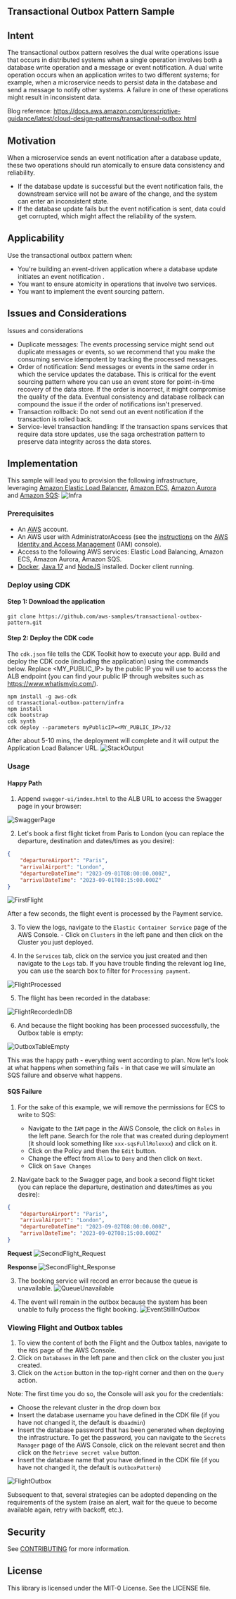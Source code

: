 ## Transactional Outbox Pattern Sample

## Intent

The transactional outbox pattern resolves the dual write operations issue that occurs in distributed systems when a single operation involves both a database write operation and a message or event notification. A dual write operation occurs when an application writes to two different systems; for example, when a microservice needs to persist data in the database and send a message to notify other systems. A failure in one of these operations might result in inconsistent data.

Blog reference: https://docs.aws.amazon.com/prescriptive-guidance/latest/cloud-design-patterns/transactional-outbox.html 

## Motivation

When a microservice sends an event notification after a database update, these two operations should run atomically to ensure data consistency and reliability.
- If the database update is successful but the event notification fails, the downstream service will not be aware of the change, and the system can enter an inconsistent state.
- If the database update fails but the event notification is sent, data could get corrupted, which might affect the reliability of the system.

## Applicability

Use the transactional outbox pattern when:
- You're building an event-driven application where a database update initiates an event notification .
- You want to ensure atomicity in operations that involve two services.
- You want to implement the event sourcing pattern.

## Issues and Considerations

Issues and considerations
- Duplicate messages: The events processing service might send out duplicate messages or events, so we recommend that you make the consuming service idempotent by tracking the processed messages.
- Order of notification: Send messages or events in the same order in which the service updates the database. This is critical for the event sourcing pattern where you can use an event store for point-in-time recovery of the data store. If the order is incorrect, it might compromise the quality of the data. Eventual consistency and database rollback can compound the issue if the order of notifications isn't preserved.
- Transaction rollback: Do not send out an event notification if the transaction is rolled back.
- Service-level transaction handling: If the transaction spans services that require data store updates, use the saga orchestration pattern to preserve data integrity across the data stores.

## Implementation

This sample will lead you to provision the following infrastructure, leveraging [Amazon Elastic Load Balancer](https://aws.amazon.com/elasticloadbalancing/), [Amazon ECS](https://aws.amazon.com/ecs/), [Amazon Aurora](https://aws.amazon.com/rds/aurora/) and [Amazon SQS](https://aws.amazon.com/sqs/):
![Infra](img/outbox-sample-infra.png)

### Prerequisites

- An [AWS](https://aws.amazon.com/) account.
- An AWS user with AdministratorAccess (see the [instructions](https://console.aws.amazon.com/iam/home#/roles%24new?step=review&commonUseCase=EC2%2BEC2&selectedUseCase=EC2&policies=arn:aws:iam::aws:policy%2FAdministratorAccess) on the [AWS Identity and Access Management](http://aws.amazon.com/iam) (IAM) console).
- Access to the following AWS services: Elastic Load Balancing, Amazon ECS, Amazon Aurora, Amazon SQS.
- [Docker](https://docs.docker.com/engine/install/), [Java 17](https://www.oracle.com/java/technologies/javase/jdk17-archive-downloads.html) and [NodeJS](https://nodejs.org/en) installed. Docker client running.

### Deploy using CDK

#### Step 1: Download the application

```shell
git clone https://github.com/aws-samples/transactional-outbox-pattern.git
```
#### Step 2: Deploy the CDK code

The `cdk.json` file tells the CDK Toolkit how to execute your app. Build and deploy the CDK code (including the application) using the commands below. Replace <MY_PUBLIC_IP> by the public IP you will use to access the ALB endpoint (you can find your public IP through websites such as https://www.whatismyip.com/).

```shell
npm install -g aws-cdk
cd transactional-outbox-pattern/infra
npm install
cdk bootstrap
cdk synth
cdk deploy --parameters myPublicIP=<MY_PUBLIC_IP>/32
```
After about 5-10 mins, the deployment will complete and it will output the Application Load Balancer URL. 
![StackOutput](img/outbox-pattern-stack-output.png)

### Usage

#### Happy Path

1. Append `swagger-ui/index.html` to the ALB URL to access the Swagger page in your browser:

![SwaggerPage](img/outbox-pattern-swagger-page.png)

2. Let's book a first flight ticket from Paris to London (you can replace the departure, destination and dates/times as you desire):
```json
{
    "departureAirport": "Paris",
    "arrivalAirport": "London",
    "departureDateTime": "2023-09-01T08:00:00.000Z",
    "arrivalDateTime": "2023-09-01T08:15:00.000Z"
}
```
![FirstFlight](img/outbox-pattern-first-flight.png)

After a few seconds, the flight event is processed by the Payment service.

3. To view the logs, navigate to the `Elastic Container Service` page of the AWS Console. - Click on `Clusters` in the left pane and then click on the Cluster you just deployed.

4. In the `Services` tab, click on the service you just created and then navigate to the `Logs` tab. If you have trouble finding the relevant log line, you can use the search box to filter for `Processing payment`.

![FlightProcessed](img/outbox-pattern-first-flight-processed.png)

5. The flight has been recorded in the database:

![FlightRecordedInDB](img/outbox-pattern-first-flight-in-db.png)

6. And because the flight booking has been processed successfully, the Outbox table is empty:

![OutboxTableEmpty](img/outbox-pattern-first-flight-outbox-table.png)

This was the happy path - everything went according to plan. Now let's look at what happens when something fails - in that case we will simulate an SQS failure and observe what happens.

#### SQS Failure

1. For the sake of this example, we will remove the permissions for ECS to write to SQS:
    - Navigate to the `IAM` page in the AWS Console, the click on `Roles` in the left pane. Search for the role that was created during deployment (it should look something like `xxx-sqsFullRolexxx`) and click on it.
    - Click on the Policy and then the `Edit` button.
    - Change the effect from `Allow` to `Deny` and then click on `Next`.
    - Click on `Save Changes`

2. Navigate back to the Swagger page, and book a second flight ticket (you can replace the departure, destination and dates/times as you desire):
```json
{
    "departureAirport": "Paris",
    "arrivalAirport": "London",
    "departureDateTime": "2023-09-02T08:00:00.000Z",
    "arrivalDateTime": "2023-09-02T08:15:00.000Z"
}
```

**Request**
![SecondFlight_Request](img/outbox-pattern-second-flight_request.png)

**Response**
![SecondFlight_Response](img/outbox-pattern-second-flight_response.png)

3. The booking service will record an error because the queue is unavailable.
![QueueUnavailable](img/outbox-pattern-queue-unavailable.png)

4. The event will remain in the outbox because the system has been unable to fully process the flight booking.
![EventStillInOutbox](img/outbox-pattern-event-in-outbox.png)

### Viewing Flight and Outbox tables

1. To view the content of both the Flight and the Outbox tables, navigate to the `RDS` page of the AWS Console.
2. Click on `Databases` in the left pane and then click on the cluster you just created.
3. Click on the `Action` button in the top-right corner and then on the `Query` action.

Note: The first time you do so, the Console will ask you for the credentials:
* Choose the relevant cluster in the drop down box
* Insert the database username you have defined in the CDK file (if you have not changed it, the default is `dbaadmin`)
* Insert the database password that has been generated when deploying the infrastructure. To get the password, you can navigate to the `Secrets Manager` page of the AWS Console, click on the relevant secret and then click on the `Retrieve secret value` button.
* Insert the database name that you have defined in the CDK file (if you have not changed it, the default is `outboxPattern`)
    
![FlightOutbox](img/outbox-pattern-event.png)

Subsequent to that, several strategies can be adopted depending on the requirements of the system (raise an alert, wait for the queue to become available again, retry with backoff, etc.).

## Security

See [CONTRIBUTING](CONTRIBUTING.md#security-issue-notifications) for more information.

## License

This library is licensed under the MIT-0 License. See the LICENSE file.
